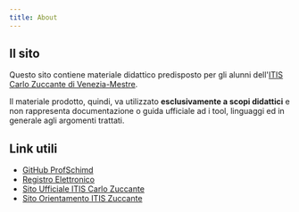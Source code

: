```yaml
---
title: About
---
```


## Il sito
Questo sito contiene materiale didattico predisposto per gli alunni
dell'[ITIS Carlo Zuccante di Venezia-Mestre][3]. 

Il materiale prodotto, quindi, va utilizzato **esclusivamente a scopi 
didattici** e non rappresenta documentazione o guida ufficiale ad i tool,
linguaggi ed in generale agli argomenti trattati.

## Link utili
* [GitHub ProfSchimd][1]
* [Registro Elettronico][2]
* [Sito Ufficiale ITIS Carlo Zuccante][3]
* [Sito Orientamento ITIS Zuccante][4]

[1]: https://github.com/ProfSchimd/
[2]: https://web.spaggiari.eu/
[3]: https://www.itiszuccante.edu.it/
[4]: https://www.zuccante.it/
